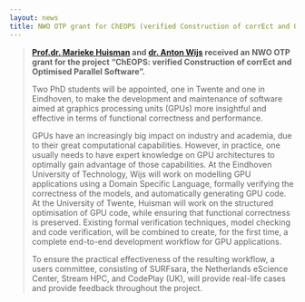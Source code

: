 ```yaml
---
layout: news
title: NWO OTP grant for ChEOPS (verified Construction of corrEct and Optimised Parallel Software) Project
---
```


> **[Prof.dr. Marieke Huisman](http://wwwhome.ewi.utwente.nl/~marieke/) and [dr. Anton Wijs](https://www.tue.nl/en/research/researchers/anton-wijs/) received an NWO OTP grant for the project “ChEOPS: verified Construction of corrEct and Optimised Parallel Software”.**
>
> Two PhD students will be appointed, one in Twente and one in Eindhoven, to make the development and maintenance of software aimed at graphics processing units (GPUs) more insightful and effective in terms of functional correctness and performance.
>
> GPUs have an increasingly big impact on industry and academia, due to their great computational capabilities. However, in practice, one usually needs to have expert knowledge on GPU architectures to optimally gain advantage of those capabilities.
 At the Eindhoven University of Technology, Wijs will work on modelling GPU applications using a Domain Specific Language, formally verifying the correctness of the models, and automatically generating GPU code. 
>At the University of Twente, Huisman will work on the structured optimisation of GPU code, while ensuring that functional correctness is preserved.
>Existing formal verification techniques, model checking and code verification, will be combined to create, for the first time, a complete end-to-end development workflow for GPU applications.
>
> To ensure the practical effectiveness of the resulting workflow, a users committee, consisting of SURFsara, the Netherlands eScience Center, Stream HPC, and CodePlay (UK), will provide real-life cases and provide feedback throughout the project.
